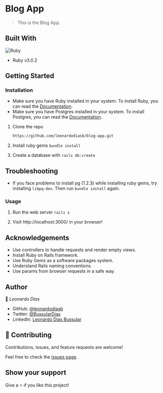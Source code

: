 # Blog App

> This is the Blog App.

## Built With

![Ruby](https://img.shields.io/badge/Ruby-20232A?style=for-the-badge&logo=ruby&logoColor=61DAFB)
- Ruby v3.0.2

## Getting Started

### Installation

- Make sure you have Ruby installed in your system. To install Ruby, you can read the [Documentation](https://www.ruby-lang.org/en/documentation/installation/).
- Make sure you have Postgres installed in your system. To install Postgres, you can read the [Documentation](https://www.postgresql.org/download/).

1. Clone the repo

   ```sh
   https://github.com/leonardodiasb/blog-app.git
   ```
   
2. Install ruby gems `bundle install`
 
3. Create a database with `rails db:create`

## Troubleshooting

- If you face problems to install pg (1.2.3) while installing ruby gems, try installing `libpq-dev`. Then run `bundle install` again.


### Usage

1. Run the web server `rails s`

2. Visit http://localhost:3000/ in your browser!


## Acknowledgements

- Use controllers to handle requests and render empty views.
- Install Ruby on Rails framework.
- Use Ruby Gems as a software packages system.
- Understand Rails naming conventions.
- Use params from browser requests in a safe way.

## Author

👤 *Leonardo Dias*

- GitHub: [@leonardodiasb](https://github.com/leonardodiasb)
- Twitter: [@BussularDias](https://twitter.com/BussularDias)
- LinkedIn: [Leonardo Dias Bussular](https://www.linkedin.com/in/leonardo-dias-bussular-a67392178/)

## 🤝 Contributing

Contributions, issues, and feature requests are welcome!

Feel free to check the [issues page](https://github.com/smunozmo/ruby-group-capston/issues).

## Show your support

Give a ⭐️ if you like this project!
